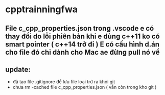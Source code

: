 # cpptrainningfwa
## File c_cpp_properties.json trong .vscode e có thay đổi do lỗi phiên bản khi e dùng c++11 ko có smart pointer ( c++14 trở đi ) E có cấu hình d.án cho file đó chỉ dành cho Mac ae đừng pull nó về
## update:
- đã tạo file .gitignore để lưu file loại trừ ra khỏi git
- chưa rm -cached file c_cpp_properties.json ( vẫn còn trong kho git )